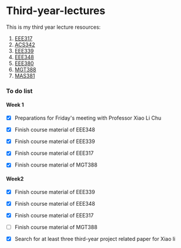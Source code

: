 # Third-year-lectures
This is my third year lecture resources:

1. [EEE317](https://github.com/lyb1234567/Third-year-lectures/tree/master/EEE317)
2. [ACS342](https://github.com/lyb1234567/Third-year-lectures/tree/master/ACS342)
3. [EEE339](https://github.com/lyb1234567/Third-year-lectures/tree/master/EEE339)
4. [EEE348](https://github.com/lyb1234567/Third-year-lectures/tree/master/EEE348)
5. [EEE380](https://github.com/lyb1234567/Third-year-lectures/tree/master/EEE380)
6. [MGT388](https://github.com/lyb1234567/Third-year-lectures/tree/master/MGT388)
7. [MAS381](https://github.com/lyb1234567/Third-year-lectures/tree/master/MAS381)



### To do list

#### Week 1

- [x] Preparations  for Friday's meeting with Professor Xiao Li Chu
- [x] Finish course material of EEE348
- [x] Finish course material of EEE339
- [x] Finish course material of EEE317
- [x] Finish course material of MGT388



#### Week2

- [x] Finish course material of EEE339
- [x] Finish course material of EEE348
- [x] Finish course material of EEE317
- [ ] Finish course material of MGT388
- [x] Search for at least three third-year project related paper for Xiao li

